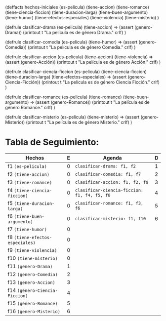 (deffacts hechos-iniciales
    (es-pelicula)
    (tiene-accion)
    (tiene-romance)
    (tiene-ciencia-ficcion)
    (tiene-duracion-larga)
    (tiene-buen-argumento)
    (tiene-humor)
    (tiene-efectos-especiales)
    (tiene-violencia)
    (tiene-misterio)
)

(defrule clasificar-drama
    (es-pelicula)
    (tiene-accion)
    =>
    (assert (genero-Drama))
    (printout t "La película es de género Drama." crlf)
)

(defrule clasificar-comedia
    (es-pelicula)
    (tiene-humor)
    =>
    (assert (genero-Comedia))
    (printout t "La película es de género Comedia." crlf)
)

(defrule clasificar-accion
    (es-pelicula)
    (tiene-accion)
    (tiene-violencia)
    =>
    (assert (genero-Acción))
    (printout t "La película es de género Acción." crlf)
)

(defrule clasificar-ciencia-ficcion
    (es-pelicula)
    (tiene-ciencia-ficcion)
    (tiene-duracion-larga)
    (tiene-efectos-especiales)
    =>
    (assert (genero-Ciencia-Ficción))
    (printout t "La película es de género Ciencia Ficción." crlf)
)

(defrule clasificar-romance
    (es-pelicula)
    (tiene-romance)
    (tiene-buen-argumento)
    =>
    (assert (genero-Romance))
    (printout t "La película es de género Romance." crlf)
)

(defrule clasificar-misterio
    (es-pelicula)
    (tiene-misterio)
    =>
    (assert (genero-Misterio))
    (printout t "La película es de género Misterio." crlf)
)

# Tabla de Seguimiento:

| Hechos                              | E                | Agenda                       | D                                  |
|-------------------------------------|------------------|------------------------------|------------------------------------|
|f1 `(es-pelicula)`                   |        0          | `clasificar-drama: f1, f2`       |            1                        |
|f2 `(tiene-accion)`                  |        0          | `clasificar-comedia: f1, f7`     |              2                      |
|f3 `(tiene-romance)`                 |         0         | `clasificar-accion: f1, f2, f9`     |           3                         |
|f4 `(tiene-ciencia-ficcion)`         |        0          | `clasificar-ciencia-ficcion: f1, f4, f5, f8` |          4                          |
|f5 `(tiene-duracion-larga)`          |       0           | `clasificar-romance: f1, f3, f6`     |       5                             |
|f6 `(tiene-buen-argumento)`          |       0           | `clasificar-misterio: f1, f10`    |          6                          |
|f7 `(tiene-humor)`                   |       0            |                              |                                    |
|f8 `(tiene-efectos-especiales)`      |        0          |                              |                                    |
|f9 `(tiene-violencia)`               |        0           |                              |                                    |
|f10 `(tiene-misterio)`               |       0               |                              |                                    |
|f11 `(genero-Drama)`                 |    1        |                              |  |
|f12 `(genero-Comedia)`            |    2     |                              ||
|f13 `(genero-Accion)`               |    3      |                              |  |
|f14 `(genero-Ciencia-Ficcion)`             | 4 |                              |  |
|f15 `(genero-Romance)`               |    5    |                              | |
|f16 `(genero-Misterio)`                |    6     |                              |  |
